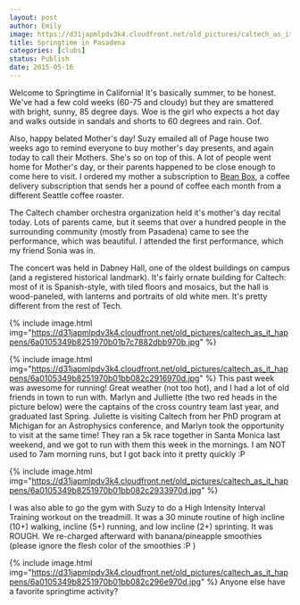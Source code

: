 ```yaml
---
layout: post
author: Emily
image: https://d31japmlpdv3k4.cloudfront.net/old_pictures/caltech_as_it_happens/6a0105349b8251970b01b8d111af30970c.jpg
title: Springtime in Pasadena 
categories: [clubs]
status: Publish
date: 2015-05-16
---
```



Welcome to Springtime in California! It's basically summer, to be honest. We've had a few cold weeks (60-75 and cloudy) but they are smattered with bright, sunny, 85 degree days. Woe is the girl who expects a hot day and walks outside in sandals and shorts to 60 degrees and rain. Oof.

Also, happy belated Mother's day! Suzy emailed all of Page house two weeks ago to remind everyone to buy mother's day presents, and again today to call their Mothers. She's so on top of this. A lot of people went home for Mother's day, or their parents happened to be close enough to come here to visit. I ordered my mother a subscription to <a href="https://beanbox.co/" target="_self">Bean Box</a>, a coffee delivery subscription that sends her a pound of coffee each month from a different Seattle coffee roaster.

The Caltech chamber orchestra organization held it's mother's day recital today. Lots of parents came, but it seems that over a hundred people in the surrounding community (mostly from Pasadena) came to see the performance, which was beautiful. I attended the first performance, which my friend Sonia was in.

The concert was held in Dabney Hall, one of the oldest buildings on campus (and a registered historical landmark). It's fairly ornate building for Caltech: most of it is Spanish-style, with tiled floors and mosaics, but the hall is wood-paneled, with lanterns and portraits of old white men. It's pretty different from the rest of Tech.


{% include image.html img="https://d31japmlpdv3k4.cloudfront.net/old_pictures/caltech_as_it_happens/6a0105349b8251970b01b7c7882dbb970b.jpg" %}


{% include image.html img="https://d31japmlpdv3k4.cloudfront.net/old_pictures/caltech_as_it_happens/6a0105349b8251970b01bb082c2916970d.jpg" %}
This past week was awesome for running! Great weather (not too hot), and I had a lot of old friends in town to run with. Marlyn and Julliette (the two red heads in the picture below) were the captains of the cross country team last year, and graduated last Spring. Juliette is visiting Caltech from her PhD program at Michigan for an Astrophysics conference, and Marlyn took the opportunity to visit at the same time! They ran a 5k race together in Santa Monica last weekend, and we got to run with them this week in the mornings. I am NOT used to 7am morning runs, but I got back into it pretty quickly :P

{% include image.html img="https://d31japmlpdv3k4.cloudfront.net/old_pictures/caltech_as_it_happens/6a0105349b8251970b01bb082c2933970d.jpg" %}

I was also able to go the gym with Suzy to do a High Intensity Interval Training workout on the treadmill. It was a 30 minute routine of high incline (10+) walking, incline (5+) running, and low incline (2+) sprinting. It was ROUGH. We re-charged afterward with banana/pineapple smoothies (please ignore the flesh color of the smoothies :P )

{% include image.html img="https://d31japmlpdv3k4.cloudfront.net/old_pictures/caltech_as_it_happens/6a0105349b8251970b01bb082c296e970d.jpg" %}
Anyone else have a favorite springtime activity?
